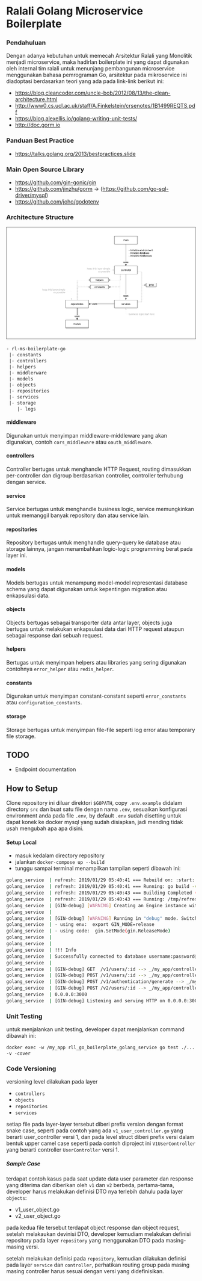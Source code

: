 

# Ralali Golang Microservice Boilerplate

### Pendahuluan
Dengan adanya kebutuhan untuk memecah Arsitektur Ralali yang Monolitik menjadi microservice, maka hadirlan boilerplate ini yang dapat digunakan oleh internal tim ralali untuk menunjang pembangunan microservice menggunakan bahasa pemrograman Go, arsitektur pada mikroservice ini diadoptasi berdasarkan teori yang ada pada link-link berikut ini:

- https://blog.cleancoder.com/uncle-bob/2012/08/13/the-clean-architecture.html
- http://www0.cs.ucl.ac.uk/staff/A.Finkelstein/crsenotes/1B1499REQTS.pdf
- https://blog.alexellis.io/golang-writing-unit-tests/
- http://doc.gorm.io

### Panduan Best Practice
- https://talks.golang.org/2013/bestpractices.slide

### Main Open Source Library
- https://github.com/gin-gonic/gin
- https://github.com/jinzhu/gorm -> (https://github.com/go-sql-driver/mysql)
- https://github.com/joho/godotenv

### Architecture Structure
![architecture diagram](golang%20architecture%20diagram.png)
```
- rl-ms-boilerplate-go
 |- constants
 |- controllers
 |- helpers
 |- middlerware
 |- models
 |- objects
 |- repositories
 |- services
 |- storage
    |- logs
```
#### middleware

Digunakan untuk menyimpan middleware-middleware yang akan digunakan, contoh `cors_middleware` atau `oauth_middleware`.

#### controllers

Controller bertugas untuk menghandle HTTP Request, routing dimasukkan per-controller dan digroup berdasarkan controller, controller terhubung dengan service.

#### service

Service bertugas untuk menghandle business logic, service memungkinkan untuk memanggil banyak repository dan atau service lain.

#### repositories

Repository bertugas untuk menghandle query-query ke database atau storage lainnya, jangan menambahkan logic-logic programming berat pada layer ini.

#### models

Models bertugas untuk menampung model-model representasi database schema yang dapat digunakan untuk kepentingan migration atau enkapsulasi data.

#### objects

Objects bertugas sebagai transporter data antar layer, objects juga bertugas untuk melakukan enkapsulasi data dari HTTP request ataupun sebagai response dari sebuah request.

#### helpers

Bertugas untuk menyimpan helpers atau libraries yang sering digunakan contohnya `error_helper` atau `redis_helper`.

#### constants

Digunakan untuk menyimpan constant-constant seperti `error_constants` atau `configuration_constants`.

#### storage

Storage bertugas untuk menyimpan file-file seperti log error atau temporary file storage.

## TODO
- Endpoint documentation

## How to Setup

Clone repository ini diluar direktori `$GOPATH`, copy `.env.example` didalam directory `src` dan buat satu file dengan nama `.env`, sesuaikan konfigurasi environment anda pada file `.env`, by default `.env` sudah disetting untuk dapat konek ke docker mysql yang sudah disiapkan, jadi mending tidak usah mengubah apa apa disini.

#### Setup Local
- masuk kedalam directory repository
- jalankan `docker-compose up --build`
- tunggu sampai terminal menampilkan tampilan seperti dibawah ini:

``` bash
golang_service  | refresh: 2019/01/29 05:40:41 === Rebuild on: :start: ===
golang_service  | refresh: 2019/01/29 05:40:41 === Running: go build -v -i -o /tmp/refresh-build  (PID: 27) ===
golang_service  | refresh: 2019/01/29 05:40:43 === Building Completed (PID: 27) (Time: 1.697046352s) ===
golang_service  | refresh: 2019/01/29 05:40:43 === Running: /tmp/refresh-build (PID: 61) ===
golang_service  | [GIN-debug] [WARNING] Creating an Engine instance with the Logger and Recovery middleware already attached.
golang_service  |
golang_service  | [GIN-debug] [WARNING] Running in "debug" mode. Switch to "release" mode in production.
golang_service  | - using env:  export GIN_MODE=release
golang_service  | - using code:  gin.SetMode(gin.ReleaseMode)
golang_service  |
golang_service  |
golang_service  | !!! Info
golang_service  | Successfully connected to database username:password@tcp(172.16.235.1:3309)/database?parseTime=1&loc=Asia%2FJakarta
golang_service  |
golang_service  | [GIN-debug] GET  /v1/users/:id --> _/my_app/controllers.(*V1UserController).GetById-fm (4 handlers)
golang_service  | [GIN-debug] POST /v1/users/:id --> _/my_app/controllers.(*V1UserController).UpdateById-fm (4 handlers)
golang_service  | [GIN-debug] POST /v1/authentication/generate --> _/my_app/controllers.(*V1AuthenticationController).Generate-fm (4 handlers)
golang_service  | [GIN-debug] POST /v2/users/:id --> _/my_app/controllers.(*V2UserController).UpdateById-fm (4 handlers)
golang_service  | 0.0.0.0:3000
golang_service  | [GIN-debug] Listening and serving HTTP on 0.0.0.0:3000
```

### Unit Testing
untuk menjalankan unit testing, developer dapat menjalankan command dibawah ini:
```
docker exec -w /my_app rll_go_boilerplate_golang_service go test ./... -v -cover
```

### Code Versioning
versioning level dilakukan pada layer 
- `controllers` 
- `objects` 
- `repositories` 
- `services`

setiap file pada layer-layer tersebut diberi prefix version dengan format snake case, seperti pada contoh yang ada `v1_user_controller.go` yang berarti user_controller versi 1, dan pada level struct diberi prefix versi dalam bentuk upper camel case seperti pada contoh diproject ini `V1UserController` yang berarti controller `UserController` versi 1.

##### Sample Case
terdapat contoh kasus pada saat update data user parameter dan response yang diterima dan diberikan oleh `v1` dan `v2` berbeda, pertama-tama, developer harus melakukan definisi DTO nya terlebih dahulu pada layer `objects`:

- v1_user_object.go
- v2_user_object.go

pada kedua file tersebut terdapat object response dan object request, setelah melakaukan devinisi DTO, developer kemudiam melakukan definisi repository pada layer `repository` yang menggunakan DTO pada masing-masing versi.

setelah melakukan definisi pada `repository`, kemudian dilakukan definisi pada layer `service` dan `controller`, perhatikan routing group pada masing masing controller harus sesuai dengan versi yang didefinisikan.    